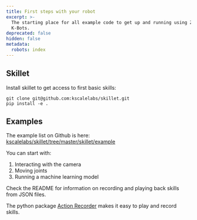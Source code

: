 ```yaml
---
title: First steps with your robot
excerpt: >-
  The starting place for all example code to get up and running using Zeroth or
  K-Bots. 
deprecated: false
hidden: false
metadata:
  robots: index
---
```

## Skillet

Install skillet to get access to first basic skills:

```
git clone git@github.com:kscalelabs/skillet.git
pip install -e .
```

## Examples

The example list on Github is here: <a href="https://github.com/kscalelabs/skillet/tree/master/skillet/examples" target="_blank">kscalelabs/skillet/tree/master/skillet/example</a>

You can start with:

1. Interacting with the camera
2. Moving joints
3. Running a machine learning model

Check the README for information on recording and playing back skills from JSON files.

The python package [Action Recorder](link_to_action_recorder) makes it easy to play and record skills.